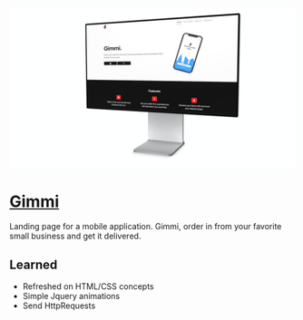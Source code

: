 ![Gimmi Landing](media/gimmi_landing.png)
# [Gimmi](https://webpages.uncc.edu/fhenriqu/gimmi/index.html "Gimmi website link") #
Landing page for a mobile application. Gimmi, order in from your favorite small business and get it delivered.
## Learned ##
* Refreshed on HTML/CSS concepts
* Simple Jquery animations
* Send HttpRequests

